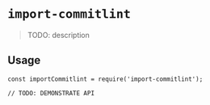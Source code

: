 # `import-commitlint`

> TODO: description

## Usage

```
const importCommitlint = require('import-commitlint');

// TODO: DEMONSTRATE API
```
